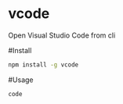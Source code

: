 # vcode
Open Visual Studio Code from cli

#Install 
```bash
npm install -g vcode
```

#Usage
```bash
code
```


